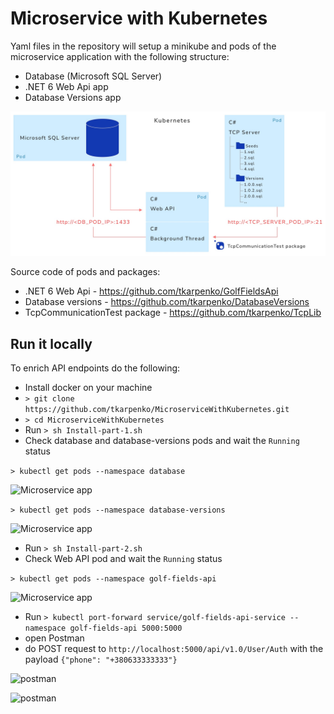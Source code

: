 # Microservice with Kubernetes

Yaml files in the repository will setup a minikube and pods of the microservice application with the following structure:

* Database (Microsoft SQL Server)
* .NET 6 Web Api app
* Database Versions app

![Microservice app](https://github.com/tkarpenko/MicroserviceWithKubernetes/blob/main/docs/Microservice.jpg)


Source code of pods and packages:
* .NET 6 Web Api - https://github.com/tkarpenko/GolfFieldsApi
* Database versions - https://github.com/tkarpenko/DatabaseVersions
* TcpCommunicationTest package - https://github.com/tkarpenko/TcpLib


## Run it locally

To enrich API endpoints do the following:
* Install docker on your machine
* ```> git clone https://github.com/tkarpenko/MicroserviceWithKubernetes.git```
* ```> cd MicroserviceWithKubernetes```
* Run ```> sh Install-part-1.sh```
* Check database and database-versions pods and wait the `Running` status

```> kubectl get pods --namespace database```

![Microservice app](https://github.com/tkarpenko/MicroserviceWithKubernetes/blob/main/docs/db-pod.jpg)

```> kubectl get pods --namespace database-versions```

![Microservice app](https://github.com/tkarpenko/MicroserviceWithKubernetes/blob/main/docs/db-v-pod.jpg)

* Run ```> sh Install-part-2.sh```
* Check Web API pod and wait the `Running` status

```> kubectl get pods --namespace golf-fields-api```

![Microservice app](https://github.com/tkarpenko/MicroserviceWithKubernetes/blob/main/docs/api-pod.jpg)

* Run
```> kubectl port-forward service/golf-fields-api-service --namespace golf-fields-api 5000:5000```
* open Postman
* do POST request to `http://localhost:5000/api/v1.0/User/Auth` with the payload `{"phone": "+380633333333"}`

![postman](https://github.com/tkarpenko/MicroserviceWithKubernetes/blob/main/docs/postman1.jpg)

![postman](https://github.com/tkarpenko/MicroserviceWithKubernetes/blob/main/docs/postman2.jpg)
